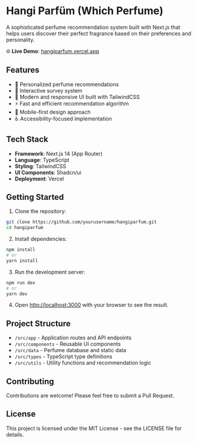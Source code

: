 # Hangi Parfüm (Which Perfume)

A sophisticated perfume recommendation system built with Next.js that helps users discover their perfect fragrance based on their preferences and personality.

🌐 **Live Demo**: [hangiparfum.vercel.app](https://hangiparfum.vercel.app)

## Features

- 🎯 Personalized perfume recommendations
- 💫 Interactive survey system
- 🎨 Modern and responsive UI built with TailwindCSS
- ⚡ Fast and efficient recommendation algorithm
- 📱 Mobile-first design approach
- ♿ Accessibility-focused implementation

## Tech Stack

- **Framework**: Next.js 14 (App Router)
- **Language**: TypeScript
- **Styling**: TailwindCSS
- **UI Components**: Shadcn/ui
- **Deployment**: Vercel

## Getting Started

1. Clone the repository:

```bash
git clone https://github.com/yourusername/hangiparfum.git
cd hangiparfum
```

2. Install dependencies:

```bash
npm install
# or
yarn install
```

3. Run the development server:

```bash
npm run dev
# or
yarn dev
```

4. Open [http://localhost:3000](http://localhost:3000) with your browser to see the result.

## Project Structure

- `/src/app` - Application routes and API endpoints
- `/src/components` - Reusable UI components
- `/src/data` - Perfume database and static data
- `/src/types` - TypeScript type definitions
- `/src/utils` - Utility functions and recommendation logic

## Contributing

Contributions are welcome! Please feel free to submit a Pull Request.

## License

This project is licensed under the MIT License - see the LICENSE file for details.
